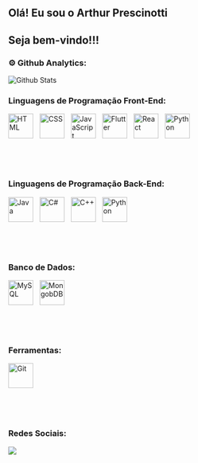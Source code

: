 ## Olá! Eu sou o Arthur Prescinotti

## Seja bem-vindo!!!

### ⚙️ Github Analytics:
<div>
  <img
    src="https://github-readme-stats.vercel.app/api/top-langs/?username=ArthurPrescinotti&theme=dark&layout=compact"
    alt="Github Stats"
  />
</div>

### Linguagens de Programação Front-End:
<div style="flex: 1; display: flex; flex-wrap: wrap;">
  <img 
    align="left" 
    alt="HTML"
    title="HTML" 
    width="50px" 
    style="padding-right: 10px; margin-bottom: 10px;" 
    src="https://cdn.jsdelivr.net/gh/devicons/devicon@latest/icons/html5/html5-original.svg" 
  />
  <img 
    align="left" 
    alt="CSS" 
    title="CSS"
    width="50px" 
    style="padding-right: 10px; margin-bottom: 10px;" 
    src="https://cdn.jsdelivr.net/gh/devicons/devicon@latest/icons/css3/css3-original.svg" 
  />
  <img 
    align="left" 
    alt="JavaScript" 
    title="JavaScript"
    width="50px" 
    style="padding-right: 10px; margin-bottom: 10px;" 
    src="https://cdn.jsdelivr.net/gh/devicons/devicon@latest/icons/javascript/javascript-original.svg" 
  />
  <img 
    align="left" 
    alt="Flutter"
    title="Flutter" 
    width="50px" 
    style="padding-right: 10px; margin-bottom: 10px;" 
    src="https://cdn.jsdelivr.net/gh/devicons/devicon@latest/icons/flutter/flutter-plain.svg"
  />  
  <img 
    align="left" 
    alt="React"
    title="React" 
    width="50px" 
    style="padding-right: 10px; margin-bottom: 10px;" 
    src="https://cdn.jsdelivr.net/gh/devicons/devicon@latest/icons/react/react-original.svg" 
  />  
  <img 
    align="left" 
    alt="Python"
    title="Python" 
    width="50px" 
    style="padding-right: 10px; margin-bottom: 10px;" 
    src="https://cdn.jsdelivr.net/gh/devicons/devicon@latest/icons/python/python-original-wordmark.svg"
  /> 
</div>
  
<br><br>

### Linguagens de Programação Back-End:
<div style="display: flex; flex-wrap: wrap;">
    <img 
        align="left" 
        alt="Java"
        title="Java" 
        width="50px" 
        style="padding-right: 10px; margin-bottom: 10px;" 
        src="https://cdn.jsdelivr.net/gh/devicons/devicon@latest/icons/java/java-original-wordmark.svg"
    />
    <img 
        align="left" 
        alt="C#"
        title="C#" 
        width="50px" 
        style="padding-right: 10px; margin-bottom: 10px;" 
        src="https://cdn.jsdelivr.net/gh/devicons/devicon@latest/icons/csharp/csharp-original.svg"
    />
    <img 
        align="left" 
        alt="C++"
        title="C++" 
        width="50px" 
        style="padding-right: 10px; margin-bottom: 10px;" 
        src="https://cdn.jsdelivr.net/gh/devicons/devicon@latest/icons/cplusplus/cplusplus-original.svg"
    />
     <img 
        align="left" 
        alt="Python"
        title="Python" 
        width="50px" 
        style="padding-right: 10px; margin-bottom: 10px;" 
        src="https://cdn.jsdelivr.net/gh/devicons/devicon@latest/icons/python/python-original-wordmark.svg"
    /> 
</div> 

<br><br>

### Banco de Dados:
<div style="display: flex; flex-wrap: wrap;">
    <img 
        align="left" 
        alt="MySQL"
        title="MySQL" 
        width="50px" 
        style="padding-right: 10px; margin-bottom: 10px;" 
        src="https://cdn.jsdelivr.net/gh/devicons/devicon@latest/icons/mysql/mysql-original-wordmark.svg"
    />
    <img 
        align="left" 
        alt="MongobDB"
        title="MongobDB" 
        width="50px" 
        style="padding-right: 10px; margin-bottom: 10px;" 
        src="https://cdn.jsdelivr.net/gh/devicons/devicon@latest/icons/mongodb/mongodb-original-wordmark.svg"
    />
</div>  

<br><br>

### Ferramentas:
<div style="display: flex; flex-wrap: wrap;">
    <img 
        align="left" 
        alt="Git"
        title="Git" 
        width="50px" 
        style="padding-right: 10px; margin-bottom: 10px;" 
        src="https://cdn.jsdelivr.net/gh/devicons/devicon@latest/icons/git/git-original-wordmark.svg"
    />
</div>  
          
<br><br>

###  Redes Sociais:

<div>
  <a href="https://www.linkedin.com/in/arthur-prescinotti-severino-a9b7422b7/" target="_blank"><img src="https://img.shields.io/badge/-LinkedIn-%230077B5?style=for-the-badge&logo=linkedin&logoColor=white" target="_blank"></a> 
</div><br>


<!--**ArthurPrescinotti/ArthurPrescinotti** is a ✨ _special_ ✨ repository because its `README.md` (this file) appears on your GitHub profile.

Here are some ideas to get you started:

- 🔭 I’m currently working on ...
- 🌱 I’m currently learning ...
- 👯 I’m looking to collaborate on ...
- 🤔 I’m looking for help with ...
- 💬 Ask me about ...
- 📫 How to reach me: ...
- 😄 Pronouns: ...
- ⚡ Fun fact: ...
-->
